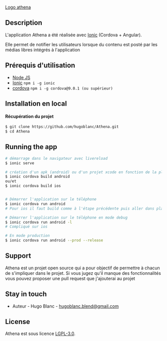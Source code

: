 [Logo athena](http://athena-api.caprover.athena-app.fr/menu.jpg "Logo Title Text 1")

## Description
L'application Athena a été réalisée avec [Ionic](https://github.com/ionic-team/ionic) (Cordova + Angular).

Elle permet de notifier les utilisateurs lorsque du contenu est posté par les médias libres intégrés à l'application

## Prérequis d'utilisation

- [Node JS](https://nodejs.org/fr/download/)
- [Ionic](https://github.com/ionic-team/ionic)  ``` npm i -g ionic ```
- [cordova](https://github.com/apache/cordova)  ``` npm i -g cordova@9.0.1 (ou supérieur) ```

## Installation en local

#### Récupération du projet

```bash
$ git clone https://github.com/hugoblanc/Athena.git
$ cd Athena
```


## Running the app

```bash
# démarrage dans le navigateur avec livereload
$ ionic serve

# création d'un apk (android) ou d'un projet xcode en fonction de la plateforme ciblée
$ ionic cordova build android
ou/et 
$ ionic cordova build ios


# Démarrer l'application sur le téléphone
$ ionic cordova run android
# Pour ios il faut build comme à l'étape précédente puis aller dans platforms/ios/ et ouvrir le workspace Athena

# Démarrer l'application sur le téléphone en mode debug
$ ionic cordova run android -l
# Compliqué sur ios

# En mode production
$ ionic cordova run android --prod --release

```


## Support

Athena est un projet open source qui a pour objectif de permettre à chacun de s'impliquer dans le projet.
Si vous jugez qu'il manque des fonctionnalités vous pouvez proposer une pull request que j'ajouterai au projet

## Stay in touch

- Auteur - Hugo Blanc - hugoblanc.blend@gmail.com


## License
  Athena est sous licence [LGPL-3.0](LICENSE).
